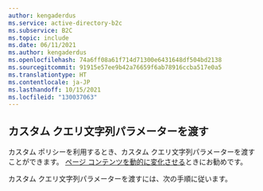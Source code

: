 ```yaml
---
author: kengaderdus
ms.service: active-directory-b2c
ms.subservice: B2C
ms.topic: include
ms.date: 06/11/2021
ms.author: kengaderdus
ms.openlocfilehash: 74a6ff08a61f714d71300e6431648df504bd2138
ms.sourcegitcommit: 91915e57ee9b42a76659f6ab78916ccba517e0a5
ms.translationtype: HT
ms.contentlocale: ja-JP
ms.lasthandoff: 10/15/2021
ms.locfileid: "130037063"
---
```

## <a name="pass-a-custom-query-string-parameter"></a>カスタム クエリ文字列パラメーターを渡す

カスタム ポリシーを利用するとき、カスタム クエリ文字列パラメーターを渡すことができます。 [ページ コンテンツを動的に変化させる](../articles/active-directory-b2c/customize-ui-with-html.md?pivots=b2c-custom-policy#configure-dynamic-custom-page-content-uri)ときにお勧めです。

カスタム クエリ文字列パラメーターを渡すには、次の手順に従います。